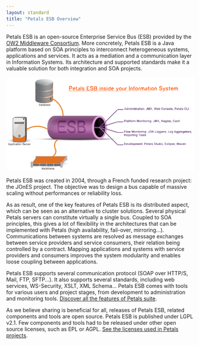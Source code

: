 ```yaml
---
layout: standard
title: "Petals ESB Overview"
---
```

Petals ESB is an open-source Enterprise Service Bus (ESB) provided by the [OW2 Middleware Consortium](http://ow2.org).
More concretely, Petals ESB is a Java platform based on SOA principles to interconnect heterogeneous systems, applications and services.
It acts as a mediation and a communication layer in Information Systems. Its architecture and supported standards make it a valuable solution for both integration and SOA projects.

<img id="explanation-img" src="/resources/images/schema_1.7.4_en.png" alt="Illustration of Petals ESB's roles within an infrastructure" title="How Petals ESB helps you build a SOA infrastructure">

Petals ESB was created in 2004, through a French funded research project: the JOnES project. The objective was to design a bus capable of massive scaling without performances or reliability loss.

As as result, one of the key features of Petals ESB is its distributed aspect, which can be seen as an alternative to cluster solutions.
Several physical Petals servers can constitute virtually a single bus. Coupled to SOA principles, this gives a lot of flexibility in the architectures that can be implemented with Petals
(high availability, fail-over, mirroring...). Communications between systems are resolved as message exchanges between service providers and service consumers, their relation being controlled
by a contract. Mapping applications and systems with service providers and consumers improves the system modularity and enables loose coupling between applications.

Petals ESB supports several communication protocol (SOAP over HTTP/S, Mail, FTP, SFTP...). It also supports several standards, including web services, WS-Security, XSLT, XML Schema...
Petals ESB comes with tools for various users and project stages, from development to administration and monitoring tools.
[Discover all the features of Petals suite](features.html "Detailed features of the Petals suite").

As we believe sharing is beneficial for all, releases of Petals ESB, related components and tools are open source.
Petals ESB is published under LGPL v2.1. Few components and tools had to be released under other open source licenses, such as EPL or AGPL.
[See the licenses used in Petals projects](licenses.html "See the detail of open source licenses used for Petals projects").
